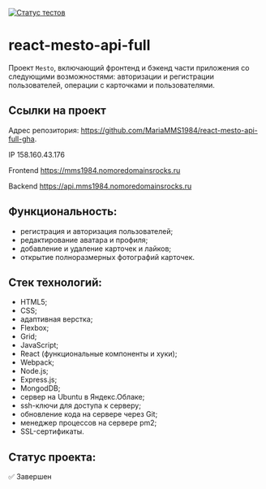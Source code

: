 [![Статус тестов](../../actions/workflows/tests.yml/badge.svg)](../../actions/workflows/tests.yml)

# react-mesto-api-full
Проект `Mesto`, включающий фронтенд и бэкенд части приложения со следующими возможностями: авторизации и регистрации пользователей, операции с карточками и пользователями. 

## Ссылки на проект

Адрес репозитория: https://github.com/MariaMMS1984/react-mesto-api-full-gha.

IP 158.160.43.176

Frontend https://mms1984.nomoredomainsrocks.ru

Backend https://api.mms1984.nomoredomainsrocks.ru

## Функциональность:
- регистрация и авторизация пользователей;
- редактирование аватара и профиля;
- добавление и удаление карточек и лайков;
- открытие полноразмерных фотографий карточек.

## Стек технологий:
- HTML5;
- CSS;
- адаптивная верстка;
- Flexbox;
- Grid;
- JavaScript;
- React (функциональные компоненты и хуки);
- Webpack;
- Node.js;
- Express.js;
- MongodDB;
- сервер на Ubuntu в Яндекс.Облаке;
- ssh-ключи для доступа к серверу;
- обновление кода на сервере через Git;
- менеджер процессов на сервере pm2;
- SSL-сертификаты.

## Статус проекта:
✅ Завершен
